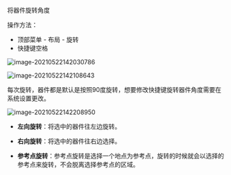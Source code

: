 将器件旋转角度

操作方法：

- 顶部菜单 - 布局 - 旋转
- 快捷键空格

![image-20210522142030786](https://prodocs.lceda.cn/storage/images/cn/pcb/layout-rotate/layout-rotate_20240621_172124.png)

![image-20210522142108643](https://prodocs.lceda.cn/storage/images/cn/pcb/layout-rotate/layout-rotate_20240621_172125.png)

每次旋转，器件都是默认是按照90度旋转，想要修改快捷键旋转器件角度需要在系统设置更改。

![image-20210522142208950](https://prodocs.lceda.cn/storage/images/cn/pcb/layout-rotate/layout-rotate_20240621_172126.png)

- **左向旋转**：将选中的器件往左边旋转。
    
- **右向旋转**：将选中的器件往右边选择。
    
- **参考点旋转**：参考点旋转是选择一个地点为参考点，旋转的时候就会以选择的参考点来旋转，不会脱离选择参考点的区域。